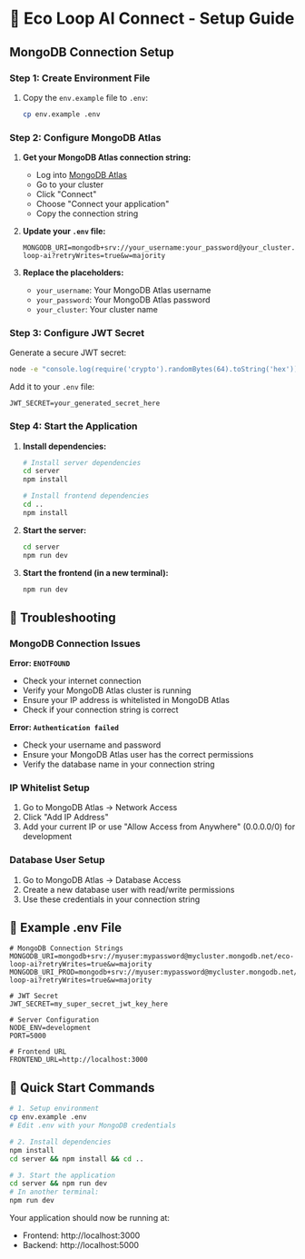 # 🚀 Eco Loop AI Connect - Setup Guide

## MongoDB Connection Setup

### Step 1: Create Environment File
1. Copy the `env.example` file to `.env`:
   ```bash
   cp env.example .env
   ```

### Step 2: Configure MongoDB Atlas
1. **Get your MongoDB Atlas connection string:**
   - Log into [MongoDB Atlas](https://cloud.mongodb.com)
   - Go to your cluster
   - Click "Connect"
   - Choose "Connect your application"
   - Copy the connection string

2. **Update your `.env` file:**
   ```env
   MONGODB_URI=mongodb+srv://your_username:your_password@your_cluster.mongodb.net/eco-loop-ai?retryWrites=true&w=majority
   ```

3. **Replace the placeholders:**
   - `your_username`: Your MongoDB Atlas username
   - `your_password`: Your MongoDB Atlas password
   - `your_cluster`: Your cluster name

### Step 3: Configure JWT Secret
Generate a secure JWT secret:
```bash
node -e "console.log(require('crypto').randomBytes(64).toString('hex'))"
```

Add it to your `.env` file:
```env
JWT_SECRET=your_generated_secret_here
```

### Step 4: Start the Application

1. **Install dependencies:**
   ```bash
   # Install server dependencies
   cd server
   npm install
   
   # Install frontend dependencies
   cd ..
   npm install
   ```

2. **Start the server:**
   ```bash
   cd server
   npm run dev
   ```

3. **Start the frontend (in a new terminal):**
   ```bash
   npm run dev
   ```

## 🔧 Troubleshooting

### MongoDB Connection Issues

**Error: `ENOTFOUND`**
- Check your internet connection
- Verify your MongoDB Atlas cluster is running
- Ensure your IP address is whitelisted in MongoDB Atlas
- Check if your connection string is correct

**Error: `Authentication failed`**
- Check your username and password
- Ensure your MongoDB Atlas user has the correct permissions
- Verify the database name in your connection string

### IP Whitelist Setup
1. Go to MongoDB Atlas → Network Access
2. Click "Add IP Address"
3. Add your current IP or use "Allow Access from Anywhere" (0.0.0.0/0) for development

### Database User Setup
1. Go to MongoDB Atlas → Database Access
2. Create a new database user with read/write permissions
3. Use these credentials in your connection string

## 📝 Example .env File
```env
# MongoDB Connection Strings
MONGODB_URI=mongodb+srv://myuser:mypassword@mycluster.mongodb.net/eco-loop-ai?retryWrites=true&w=majority
MONGODB_URI_PROD=mongodb+srv://myuser:mypassword@mycluster.mongodb.net/eco-loop-ai?retryWrites=true&w=majority

# JWT Secret
JWT_SECRET=my_super_secret_jwt_key_here

# Server Configuration
NODE_ENV=development
PORT=5000

# Frontend URL
FRONTEND_URL=http://localhost:3000
```

## 🎯 Quick Start Commands
```bash
# 1. Setup environment
cp env.example .env
# Edit .env with your MongoDB credentials

# 2. Install dependencies
npm install
cd server && npm install && cd ..

# 3. Start the application
cd server && npm run dev
# In another terminal:
npm run dev
```

Your application should now be running at:
- Frontend: http://localhost:3000
- Backend: http://localhost:5000 